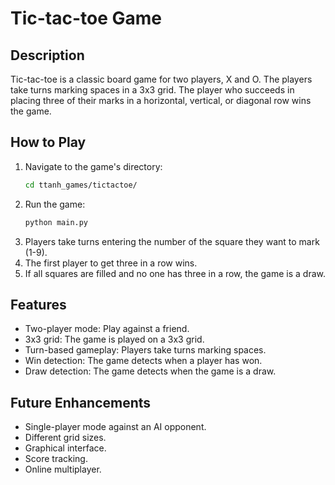 # Tic-tac-toe Game

## Description
Tic-tac-toe is a classic board game for two players, X and O. The players take turns marking spaces in a 3x3 grid. The player who succeeds in placing three of their marks in a horizontal, vertical, or diagonal row wins the game.

## How to Play

1.  Navigate to the game's directory:
    ```bash
    cd ttanh_games/tictactoe/
    ```
2.  Run the game:
    ```bash
    python main.py
    ```
3.  Players take turns entering the number of the square they want to mark (1-9).
4.  The first player to get three in a row wins.
5.  If all squares are filled and no one has three in a row, the game is a draw.

## Features

*   Two-player mode: Play against a friend.
*   3x3 grid: The game is played on a 3x3 grid.
*   Turn-based gameplay: Players take turns marking spaces.
*   Win detection: The game detects when a player has won.
*   Draw detection: The game detects when the game is a draw.

## Future Enhancements

*   Single-player mode against an AI opponent.
*   Different grid sizes.
*   Graphical interface.
*   Score tracking.
*   Online multiplayer.

